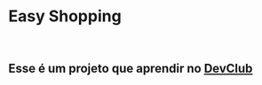 <h1>Easy Shopping</h1>
<br>
<h2>Esse é um projeto que aprendir no <a href="https://rodolfomori.com.br/devclub">DevClub</a></h2>
<br>
<img src=""/>
